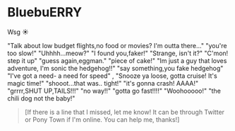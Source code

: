 # BluebuERRY
Wsg ☀️

"Talk about low budget flights,no food or movies? I'm outta there..."
"you're too slow!"
"Uhhhh...meow?"
"I found you,faker!"
"Strange, isn't it?"
"C'mon! step it up"
"guess again,eggman."
"piece of cake!"
"Im just a guy that loves adventure, I'm sonic the hedgehog!!"
"say something,you fake hedgehog"
"I've got a need- a need for speed" , "Snooze ya loose, gotta cruise! It's magic time!"
"shooot...that was.. tight!"
"it's gonna crash! AAAA!"
"grrrr,SHUT UP,TAILS!!!"
"no way!!"
"gotta go fast!!!!"
"Woohooooo!"
"the chili dog not the baby!"

>[If there is a line that I missed, let me know! It can be through Twitter or Pony Town if I'm online. You can help me, thanks!]

